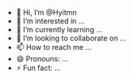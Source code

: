 - 👋 Hi, I’m @Hyitmn
- 👀 I’m interested in ...
- 🌱 I’m currently learning ...
- 💞️ I’m looking to collaborate on ...
- 📫 How to reach me ...
- 😄 Pronouns: ...
- ⚡ Fun fact: ...

<!---
Hyitmn/Hyitmn is a ✨ special ✨ repository because its `README.md` (this file) appears on your GitHub profile.
You can click the Preview link to take a look at your changes.
--->
